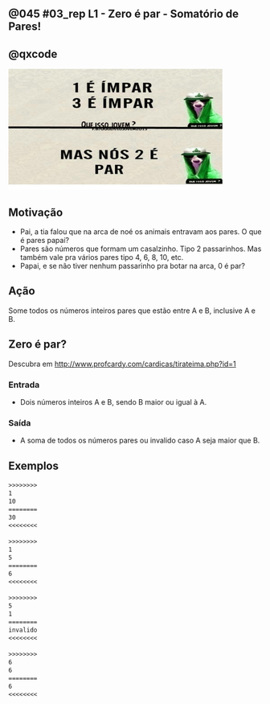 ## @045 #03_rep L1 - Zero é par - Somatório de Pares!
## @qxcode

![](__capa.jpg)

## Motivação

* Pai, a tia falou que na arca de noé os animais entravam aos pares. O que é pares papai?
* Pares são números que formam um casalzinho. Tipo 2 passarinhos. Mas também vale pra vários pares tipo 4, 6, 8, 10, etc.
* Papai, e se não tiver nenhum passarinho pra botar na arca, 0 é par?

## Ação

Some todos os números inteiros pares que estão entre A e B, inclusive A e B.

## Zero é par?

Descubra em http://www.profcardy.com/cardicas/tirateima.php?id=1

### Entrada

* Dois números inteiros A e B, sendo B maior ou igual à A.

### Saída

* A soma de todos os números pares ou invalido caso A seja maior que B.

## Exemplos
```
>>>>>>>>
1
10
========
30
<<<<<<<<

>>>>>>>>
1
5
========
6
<<<<<<<<

>>>>>>>>
5
1
========
invalido
<<<<<<<<

>>>>>>>>
6
6
========
6
<<<<<<<<
```

#

